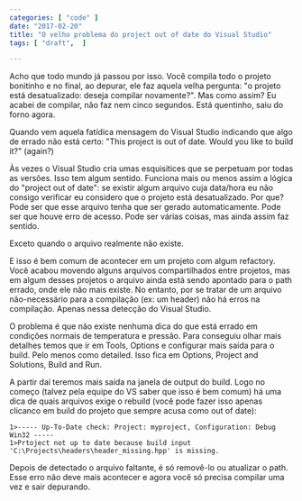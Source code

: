 ```yaml
---
categories: [ "code" ]
date: "2017-02-20"
title: "O velho problema do project out of date do Visual Studio"
tags: [ "draft",  ]

---
```

Acho que todo mundo já passou por isso. Você compila todo o projeto bonitinho e no final, ao depurar, ele faz aquela velha pergunta: "o projeto está desatualizado: deseja compilar novamente?". Mas como assim? Eu acabei de compilar, não faz nem cinco segundos. Está quentinho, saiu do forno agora.

Quando vem aquela fatídica mensagem do Visual Studio indicando que algo de errado não está certo: "This project is out of date. Would you like to build it?" (again?)

Às vezes o Visual Studio cria umas esquisitices que se perpetuam por todas as versões. Isso tem algum sentido. Funciona mais ou menos assim a lógica do "project out of date": se existir algum arquivo cuja data/hora eu não consigo verificar eu considero que o projeto está desatualizado. Por que? Pode ser que esse arquivo tenha que ser gerado automaticamente. Pode ser que houve erro de acesso. Pode ser várias coisas, mas ainda assim faz sentido.

Exceto quando o arquivo realmente não existe.

E isso é bem comum de acontecer em um projeto com algum refactory. Você acabou movendo alguns arquivos compartilhados entre projetos, mas em algum desses projetos o arquivo ainda está sendo apontado para o path errado, onde ele não mais existe. No entanto, por se tratar de um arquivo não-necessário para a compilação (ex: um header) não há erros na compilação. Apenas nessa detecção do Visual Studio.

O problema é que não existe nenhuma dica do que está errado em condições normais de temperatura e pressão. Para conseguiu olhar mais detalhes temos que ir em Tools, Options e configurar mais saída para o build. Pelo menos como detailed. Isso fica em Options, Project and Solutions, Build and Run.

A partir daí teremos mais saída na janela de output do build. Logo no começo (talvez pela equipe do VS saber que isso é bem comum) há uma dica de quais arquivos exige o rebuild (você pode fazer isso apenas clicanco em build do projeto que sempre acusa como out of date):

    1>----- Up-To-Date check: Project: myproject, Configuration: Debug Win32 -----
    1>Prtoject not up to date because build input 'C:\Projects\headers\header_missing.hpp' is missing.

Depois de detectado o arquivo faltante, é só removê-lo ou atualizar o path. Esse erro não deve mais acontecer e agora você só precisa compilar uma vez e sair depurando.
